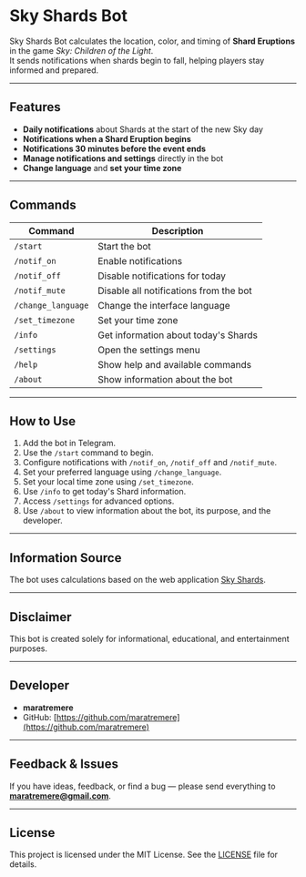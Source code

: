 # Sky Shards Bot

Sky Shards Bot calculates the location, color, and timing of **Shard Eruptions** in the game _Sky: Children of the Light_.  
It sends notifications when shards begin to fall, helping players stay informed and prepared.

---

## Features

- **Daily notifications** about Shards at the start of the new Sky day  
- **Notifications when a Shard Eruption begins**  
- **Notifications 30 minutes before the event ends**  
- **Manage notifications and settings** directly in the bot  
- **Change language** and **set your time zone**

---

## Commands

| Command | Description |
|---------|-------------|
| `/start` | Start the bot |
| `/notif_on` | Enable notifications |
| `/notif_off` | Disable notifications for today |
| `/notif_mute` | Disable all notifications from the bot |
| `/change_language` | Change the interface language |
| `/set_timezone` | Set your time zone |
| `/info` | Get information about today's Shards |
| `/settings` | Open the settings menu |
| `/help` | Show help and available commands |
| `/about` | Show information about the bot |

---

## How to Use

1. Add the bot in Telegram.  
2. Use the `/start` command to begin.  
3. Configure notifications with `/notif_on`, `/notif_off` and `/notif_mute`.  
4. Set your preferred language using `/change_language`.  
5. Set your local time zone using `/set_timezone`.  
6. Use `/info` to get today's Shard information.  
7. Access `/settings` for advanced options.  
8. Use `/about` to view information about the bot, its purpose, and the developer.
---

## Information Source

The bot uses calculations based on the web application [Sky Shards](https://sky-shards.pages.dev/).

---

## Disclaimer

This bot is created solely for informational, educational, and entertainment purposes.

---

## Developer

- **maratremere**  
- GitHub: [https://github.com/maratremere](https://github.com/maratremere)

---

## Feedback & Issues

If you have ideas, feedback, or find a bug — please send everything to **maratremere@gmail.com**.

---

## License

This project is licensed under the MIT License. See the [LICENSE](LICENSE) file for details.
